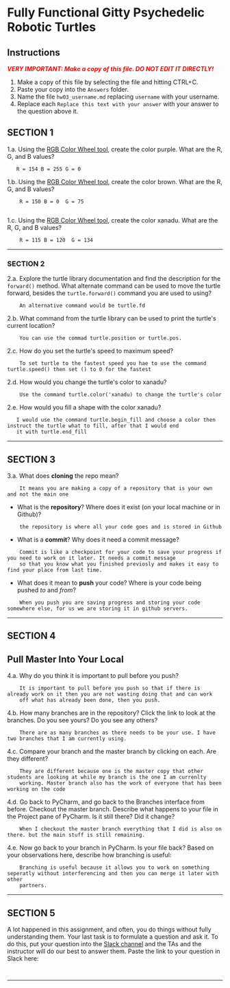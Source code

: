 # Fully Functional Gitty Psychedelic Robotic Turtles

## Instructions

**_<span style="color:red">
    VERY IMPORTANT: Make a copy of this file. DO NOT EDIT IT DIRECTLY!
</span>_**

1. Make a copy of this file by selecting the file and hitting CTRL+C. 
2. Paste your copy into the `Answers` folder.
3. Name the file `hw03_username.md` replacing `username` with your username.
4. Replace each `Replace this text with your answer` with your answer to the question above it.

## SECTION 1

1.a. Using the [RGB Color Wheel tool](https://colorspire.com/rgb-color-wheel/), create the color purple. 
     What are the R, G, and B values?

```
   R = 154 B = 255 G = 0
```

1.b. Using the [RGB Color Wheel tool](https://colorspire.com/rgb-color-wheel/), create the color brown. 
     What are the R, G, and B values? 

```
    R = 150 B = 0  G = 75
    
```

1.c. Using the [RGB Color Wheel tool](https://colorspire.com/rgb-color-wheel/), create the color xanadu. 
     What are the R, G, and B values?

```
    R = 115 B = 120  G = 134
```

---

### SECTION 2

2.a. Explore the turtle library documentation and find the description for the 
     `forward()` method. What alternate command can be used to move the turtle forward, 
     besides the `turtle.forward()` command you are used to using?

```
    An alternative command would be turtle.fd
```

2.b. What command from the turtle library can be used to print the turtle's current 
   location?
   
```
    You can use the commad turtle.position or turtle.pos.
```

2.c. How do you set the turtle's speed to maximum speed?
   
```
    To set turtle to the fastest speed you hae to use the command turtle.speed() then set () to 0 for the fastest
```

2.d. How would you change the turtle's color to xanadu? 

```
    Use the command turtle.color('xanadu) to change the turtle's color
```

2.e. How would you fill a shape with the color xanadu?

```
   I would use the command turtle.begin_fill and choose a color then instruct the turtle what to fill, after that I would end
   it with turtle.end_fill
```

---

## SECTION 3

3.a. What does **cloning** the repo mean?

```
    It means you are making a copy of a repository that is your own and not the main one
```


- What is the **repository**? Where does it exist (on your local machine or in Github)?

```
    the repository is where all your code goes and is stored in Github
```


- What is a **commit**? Why does it need a commit message?

```
    Commit is like a checkpoint for your code to save your progress if you need to work on it later. It needs a commit message
    so that you know what you finished previosly and makes it easy to find your place from last time.
```


- What does it mean to **push** your code? Where is your code being pushed _to_ and _from_?

```
    When you push you are saving progress and storing your code somewhere else, for us we are storing it in github servers.
```

---

## SECTION 4

## Pull Master Into Your Local

4.a. Why do you think it is important to pull before you push?

```
    It is important to pull before you push so that if there is already work on it then you are not wasting doing that and can work
    off what has already been done, then you push.
```

4.b. How many branches are in the repository?
     Click the link to look at the branches. Do you see yours? Do you see any others? 

```
    There are as many branches as there needs to be your use. I have two branches that I am currently using.
```


4.c. Compare your branch and the master branch by clicking on each. Are they different?

```
    They are different because one is the master copy that other students are looking at while my branch is the one I am currenlty 
    working. Master branch also has the work of everyone that has been working on the code
```


4.d. Go back to PyCharm, and go back to the Branches interface from before. Checkout the 
     master branch.
     Describe what happens to your file in the Project pane of PyCharm. Is it still 
     there? Did it change?

```
    When I checkout the master branch everything that I did is also on there. but the main stuff is still remaining.
```


4.e. Now go back to your branch in PyCharm. Is your file back? Based on your observations
     here, describe how branching is useful:

```
    Branching is useful because it allows you to work on something seperatly without interferencing and then you can merge it later with other 
    partners. 
```

---

## SECTION 5

A lot happened in this assignment, and often, you do things without fully understanding them. Your last task is to 
formulate a question and ask it. To do this, put your question into the [Slack channel](https://bereacs.slack.com/archives/C3QACGH8R) and the TAs and the 
instructor will do our best to answer them. Paste the link to your question in Slack here:

```
    
```

---